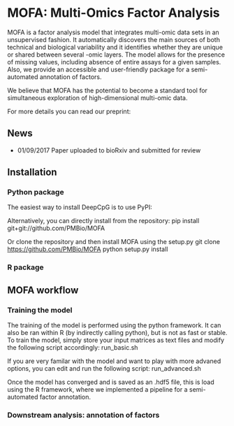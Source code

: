 

# MOFA: Multi-Omics Factor Analysis

MOFA is a factor analysis model that integrates multi-omic data sets in an unsupervised fashion. It automatically discovers the main sources of both technical and biological variability and it identifies whether they are unique or shared between several -omic layers. The model allows for the presence of missing values, including absence of entire assays for a given samples. Also, we provide an accessible and user-friendly package for a semi-automated annotation of factors.

We believe that MOFA has the potential to become a standard tool for simultaneous exploration of high-dimensional multi-omic data.

For more details you can read our preprint:


## News
- 01/09/2017 Paper uploaded to bioRxiv and submitted for review


## Installation

### Python package
The easiest way to install DeepCpG is to use PyPI:

Alternatively, you can directly install from the repository:
pip install git+git://github.com/PMBio/MOFA

Or clone the repository and then install MOFA using the setup.py
git clone https://github.com/PMBio/MOFA
python setup.py install


### R package


## MOFA workflow

### Training the model
The training of the model is performed using the python framework. It can also be ran within R (by indirectly calling python), but is not as fast or stable.
To train the model, simply store your input matrices as text files and modify the following script accordingly:
run_basic.sh

If you are very familar with the model and want to play with more advaned options, you can edit and run the following script:
run_advanced.sh

Once the model has converged and is saved as an .hdf5 file, this is load using the R framework, where we implemented a pipeline for a semi-automated factor annotation.

### Downstream analysis: annotation of factors


